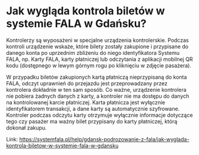 # Jak wygląda kontrola biletów w systemie FALA w Gdańsku?


Kontrolerzy są wyposażeni w specjalne urządzenia kontrolerskie. Podczas kontroli urządzenie wskaże, które bilety zostały zakupione i przypisane do danego konta po uprzednim zbliżeniu do niego identyfikatora Systemu FALA, np. Karty FALA, karty płatniczej lub odczytania z aplikacji mobilnej QR kodu (dostępnego w lewym górnym rogu po kliknięciu w zdjęcie pasażera).


W przypadku biletów zakupionych kartą płatniczą nieprzypisaną do konta FALA, odczyt uprawnień do przejazdu jest przeprowadzany przez kontrolera dokładnie w ten sam sposób. Co ważne, urządzenie kontrolera nie pobiera żadnych danych z karty, a kontroler nie ma dostępu do danych na kontrolowanej karcie płatniczej. Karta płatnicza jest wyłącznie identyfikatorem transakcji, a dane karty są automatycznie szyfrowane. Kontroler podczas odczytu karty otrzymuje wyłącznie informacje dotyczące tego czy pasażer ma ważny bilet przypisany do karty płatniczej, którą dokonał zakupu.




Link: https://systemfala.pl/help/gdansk-podrozowanie-z-fala/jak-wyglada-kontrola-biletow-w-systemie-fala-w-gdansku
